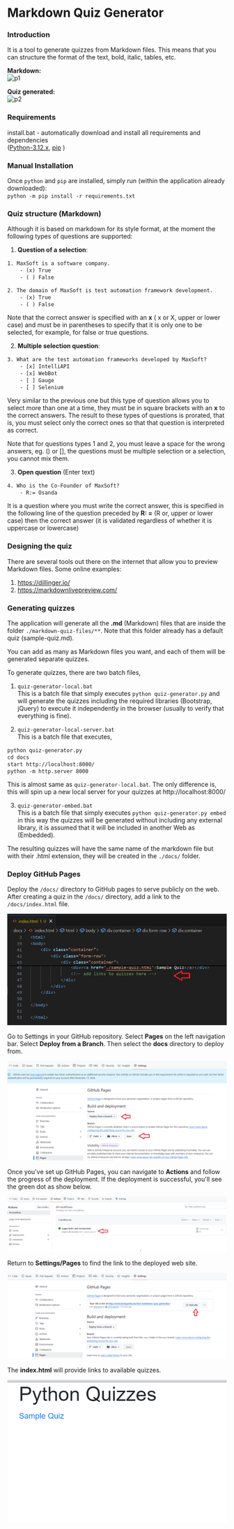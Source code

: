 # Markdown Quiz Generator
### Introduction
It is a tool to generate quizzes from Markdown files. This means that you can structure the format of the text, bold, italic, tables, etc.

<b> Markdown: </b> <br>
![p1](https://raw.githubusercontent.com/osandadeshan/markdown-quiz-generator/master/app/static/sample-quiz-md-file.PNG)

<b> Quiz generated: </b> <br>
![p2](https://raw.githubusercontent.com/osandadeshan/markdown-quiz-generator/master/app/static/sample-quiz-animation.gif)

### Requirements
install.bat - automatically download and install all requirements and dependencies <br> ([Python-3.12.x](https://www.python.org/), [pip](https://pypi.org/project/pip/) )

### Manual Installation
Once `python` and `pip` are installed, simply run (within the application already downloaded): <br>
`python -m pip install -r requirements.txt`

### Quiz structure (Markdown)
Although it is based on markdown for its style format, at the moment the following types of questions are supported:

1. **Question of a selection**:
```text
1. MaxSoft is a software company.
    - (x) True
    - ( ) False
```
```text
2. The domain of MaxSoft is test automation framework development.
    - (x) True
    - ( ) False 
```
Note that the correct answer is specified with an **x** ( x or X, upper or lower case) and must be in parentheses to specify that it is only one to be selected, for example, for false or true questions.

2. **Multiple selection question**:
```text
3. What are the test automation frameworks developed by MaxSoft?
    - [x] IntelliAPI
    - [x] WebBot
    - [ ] Gauge
    - [ ] Selenium
```
Very similar to the previous one but this type of question allows you to select more than one at a time, they must be in square brackets with an **x** to the correct answers. The result to these types of questions is prorated, that is, you must select only the correct ones so that that question is interpreted as correct.

Note that for questions types 1 and 2, you must leave a space for the wrong answers, eg. () or [], the questions must be multiple selection or a selection, you cannot mix them.

3. **Open question** (Enter text)
```text
4. Who is the Co-Founder of MaxSoft?
    - R:= Osanda
```
It is a question where you must write the correct answer, this is specified in the following line of the question preceded by **R: =** (R or, upper or lower case) then the correct answer (it is validated regardless of whether it is uppercase or lowercase)

### Designing the quiz
There are several tools out there on the internet that allow you to preview Markdown files. 
Some online examples:

1. https://dillinger.io/
2. https://markdownlivepreview.com/

### Generating quizzes
The application will generate all the **.md** (Markdown) files that are inside the folder 
`./markdown-quiz-files/**`. Note that this folder already has a default quiz (sample-quiz.md).

You can add as many as Markdown files you want, and each of them will be generated separate quizzes.

To generate quizzes, there are two batch files,
1. `quiz-generator-local.bat` \
This is a batch file that simply executes `python quiz-generator.py` and will generate the quizzes including the required libraries (Bootstrap, jQuery) to execute it independently in the browser (usually to verify that everything is fine).

2. `quiz-generator-local-server.bat` \
This is a batch file that executes, 
```
python quiz-generator.py
cd docs
start http://localhost:8000/
python -m http.server 8000
```
This is almost same as `quiz-generator-local.bat`. The only difference is, this will spin up a new local server for your quizzes at http://localhost:8000/

3. `quiz-generator-embed.bat` \
This is a batch file that simply executes `python quiz-generator.py embed` in this way the quizzes will be generated without including any external library, it is assumed that it will be included in another Web as (Embedded).

The resulting quizzes will have the same name of the markdown file but with their .html extension, they will be created in the `./docs/` folder.

### Deploy GitHub Pages

Deploy the `/docs/` directory to GitHub pages to serve publicly on the web. After creating a quiz in the `/docs/` directory, add a link to the `/docs/index.html` file.

![add link to new quiz](./app/static/add-links-to-index.png)

Go to Settings in your GitHub repository. Select **Pages** on the left navigation bar.  Select **Deploy from a Branch**.  Then select the **docs** directory to deploy from.

![deploy from docs directory](./app/static/deploy-to-github-pages.png)

Once you've set up GitHub Pages, you can navigate to **Actions** and follow the progress of the deployment.  If the deployment is successful, you'll see the green dot as show below.

![check deployment process](./app/static/github-actions.png)

Return to **Settings/Pages** to find the link to the deployed web site.

![visit deployed website](./app/static/ghpages-visit-site.png)

The **index.html** will provide links to available quizzes.

![deployed website](./app/static/deployed-website.png)